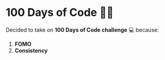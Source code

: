 # 100 Days of Code :man_technologist:

Decided to take on **100 Days of Code challenge** :computer:  because:
1. **FOMO**
2. **Consistency**
